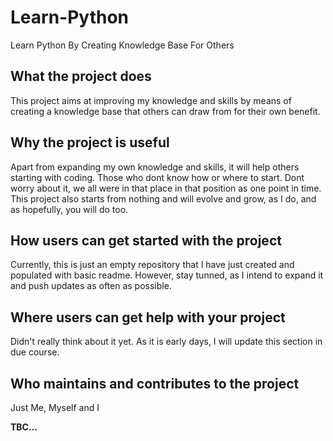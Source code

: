 # Learn-Python
Learn Python By Creating Knowledge Base For Others

## What the project does
This project aims at improving my knowledge and skills by means of creating a knowledge base that others can draw from for their own benefit.

## Why the project is useful
Apart from expanding my own knowledge and skills, it will help others starting with coding. Those who dont know how or where to start. Dont worry about it, we all were in that place in that position as one point in time. This project also starts from nothing and will evolve and grow, as I do, and as hopefully, you will do too.

## How users can get started with the project
Currently, this is just an empty repository that I have just created and populated with basic readme. However, stay tunned, as I intend to expand it and push updates as often as possible.

## Where users can get help with your project
Didn't really think about it yet. As it is early days, I will update this section in due course.

## Who maintains and contributes to the project
Just Me, Myself and I


**TBC...**
